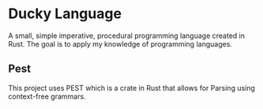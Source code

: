 # Ducky Language

A small, simple imperative, procedural programming language created in Rust. The goal is to apply my knowledge of programming languages.

## Pest
This project uses PEST which is a crate in Rust that allows for Parsing using context-free grammars.
